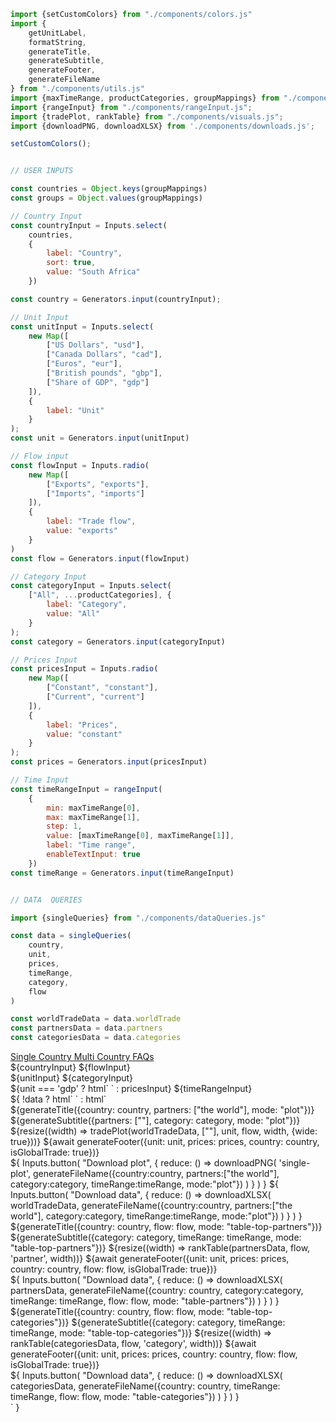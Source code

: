 ```js
import {setCustomColors} from "./components/colors.js"
import {
    getUnitLabel, 
    formatString, 
    generateTitle,
    generateSubtitle, 
    generateFooter,
    generateFileName
} from "./components/utils.js"
import {maxTimeRange, productCategories, groupMappings} from "./components/inputValues.js";
import {rangeInput} from "./components/rangeInput.js";
import {tradePlot, rankTable} from "./components/visuals.js";
import {downloadPNG, downloadXLSX} from './components/downloads.js';
```

```js 
setCustomColors();
```

```js

// USER INPUTS

const countries = Object.keys(groupMappings)
const groups = Object.values(groupMappings)

// Country Input
const countryInput = Inputs.select(
    countries,
    {
        label: "Country",
        sort: true,
        value: "South Africa"
    })

const country = Generators.input(countryInput);

// Unit Input
const unitInput = Inputs.select(
    new Map([
        ["US Dollars", "usd"],
        ["Canada Dollars", "cad"],
        ["Euros", "eur"],
        ["British pounds", "gbp"],
        ["Share of GDP", "gdp"]
    ]),
    {
        label: "Unit"
    }
);
const unit = Generators.input(unitInput)

// Flow input
const flowInput = Inputs.radio(
    new Map([
        ["Exports", "exports"],
        ["Imports", "imports"]
    ]),
    {
        label: "Trade flow",
        value: "exports"
    }
)
const flow = Generators.input(flowInput)

// Category Input
const categoryInput = Inputs.select(
    ["All", ...productCategories], {
        label: "Category",
        value: "All"
    }
);
const category = Generators.input(categoryInput)

// Prices Input
const pricesInput = Inputs.radio(
    new Map([
        ["Constant", "constant"],
        ["Current", "current"]
    ]),
    {
        label: "Prices",
        value: "constant"
    }
);
const prices = Generators.input(pricesInput)

// Time Input
const timeRangeInput = rangeInput(
    {
        min: maxTimeRange[0],
        max: maxTimeRange[1],
        step: 1,
        value: [maxTimeRange[0], maxTimeRange[1]],
        label: "Time range",
        enableTextInput: true
    })
const timeRange = Generators.input(timeRangeInput)

```

```js

// DATA  QUERIES

import {singleQueries} from "./components/dataQueries.js"

const data = singleQueries(
    country, 
    unit, 
    prices, 
    timeRange, 
    category,
    flow
)

const worldTradeData = data.worldTrade
const partnersData = data.partners
const categoriesData = data.categories

```

<div class="header card">
    <a class="view-button active" href="./">
         Single Country
    </a>
    <a class="view-button" href="./multi">
        Multi Country
    </a>
    <a class="view-button" href="./faqs">
        FAQs
    </a>
</div>

<div class="card settings">
    <div class="settings-group">
        ${countryInput}
        ${flowInput}
    </div>
    <div class="settings-group">
        ${unitInput}
        ${categoryInput}
    </div>
    <div class="settings-group">
        ${unit === 'gdp' ? html` ` : pricesInput}
        ${timeRangeInput}
    </div>
</div>
    ${
        !data
        ? html` `
        : html`
            <div class="card">
                <div class="plot-container wide" id="single-plot">
                    ${generateTitle({country: country, partners: ["the world"], mode: "plot"})}
                    ${generateSubtitle({partners: [""], category: category, mode: "plot"})}
                    ${resize((width) => tradePlot(worldTradeData, [""], unit, flow, width, {wide: true}))}
                    ${await generateFooter({unit: unit, prices: prices, country: country, isGlobalTrade: true})}
                </div>
                <div class="download-panel">
                    ${
                        Inputs.button(
                            "Download plot", {
                                reduce: () => downloadPNG(
                                    'single-plot',
                                    generateFileName({country:country, partners:["the world"], category:category, timeRange:timeRange, mode:"plot"})
                                )
                            }
                        )
                    }
                    ${
                        Inputs.button(
                            "Download data", {
                                reduce: () => downloadXLSX(
                                    worldTradeData,
                                    generateFileName({country:country, partners:["the world"], category:category, timeRange:timeRange, mode:"plot"})
                                )
                            }
                        )
                    }
                </div>
            </div>
            <div class="grid grid-cols-2">
                <div class="card">
                    <div class="plot-container">
                        ${generateTitle({country: country, flow: flow, mode: "table-top-partners"})}
                        ${generateSubtitle({category: category, timeRange: timeRange, mode: "table-top-partners"})}
                        ${resize((width) => rankTable(partnersData, flow, 'partner', width))}
                        ${await generateFooter({unit: unit, prices: prices, country: country, flow: flow, isGlobalTrade: true})}
                    </div>
                    <div class="download-panel">
                        ${
                            Inputs.button(
                                "Download data", {
                                    reduce: () => downloadXLSX(
                                        partnersData,
                                        generateFileName({country: country, category:category, timeRange: timeRange, flow: flow, mode: "table-partners"})
                                    )
                                }
                            )
                        }
                    </div>
                </div>
                <div class="card">
                    <div class="plot-container">
                        ${generateTitle({country: country, flow: flow, mode: "table-top-categories"})}
                        ${generateSubtitle({category: category, timeRange: timeRange, mode: "table-top-categories"})}
                        ${resize((width) => rankTable(categoriesData, flow, 'category', width))}
                        ${await generateFooter({unit: unit, prices: prices, country: country, flow: flow, isGlobalTrade: true})}
                    </div>
                    <div class="download-panel">
                        ${
                            Inputs.button(
                                "Download data", {
                                    reduce: () => downloadXLSX(
                                        categoriesData,
                                        generateFileName({country: country, timeRange: timeRange, flow: flow, mode: "table-categories"})
                                    )
                                }
                            )
                        }
                    </div>
                </div>
            </div>
        `
    }
